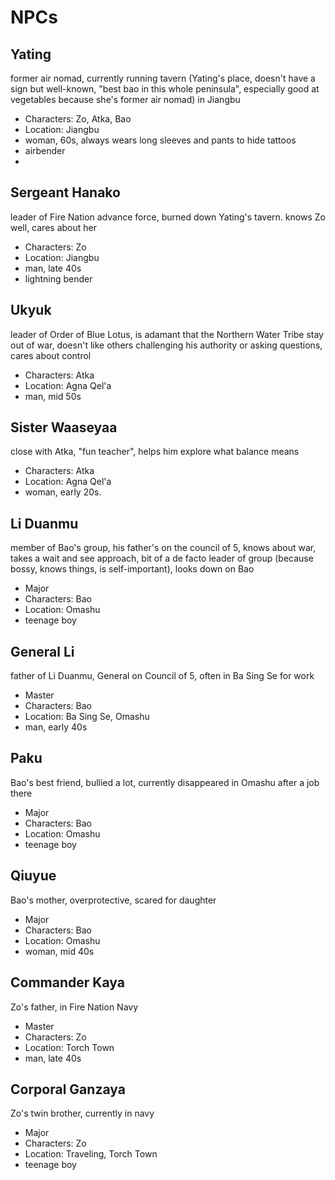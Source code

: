 # NPCs

## Yating 

former air nomad, currently running tavern (Yating's place, doesn't have a sign but well-known, "best bao in this whole peninsula", especially good at vegetables because she's former air nomad) in Jiangbu

- Characters: Zo, Atka, Bao
- Location: Jiangbu
- woman, 60s, always wears long sleeves and pants to hide tattoos
- airbender
- 

## Sergeant Hanako 

leader of Fire Nation advance force, burned down Yating's tavern. knows Zo well, cares about her

- Characters: Zo
- Location: Jiangbu
- man, late 40s
- lightning bender

## Ukyuk 

leader of Order of Blue Lotus, is adamant that the Northern Water Tribe stay out of war, doesn't like others challenging his authority or asking questions, cares about control

- Characters: Atka
- Location: Agna Qel'a
- man, mid 50s

## Sister Waaseyaa 

close with Atka, "fun teacher", helps him explore what balance means

- Characters: Atka
- Location: Agna Qel'a
- woman, early 20s. 

## Li Duanmu 

member of Bao's group, his father's on the council of 5, knows about war, takes a wait and see approach, bit of a de facto leader of group (because bossy, knows things, is self-important), looks down on Bao

- Major
- Characters: Bao
- Location: Omashu
- teenage boy

## General Li 

father of Li Duanmu, General on Council of 5, often in Ba Sing Se for work

- Master
- Characters: Bao
- Location: Ba Sing Se, Omashu
- man, early 40s

## Paku 

Bao's best friend, bullied a lot, currently disappeared in Omashu after a job there

- Major
- Characters: Bao
- Location: Omashu
- teenage boy

## Qiuyue 

Bao's mother, overprotective, scared for daughter

- Major 
- Characters: Bao
- Location: Omashu
- woman, mid 40s

## Commander Kaya 

Zo's father, in Fire Nation Navy

- Master 
- Characters: Zo
- Location: Torch Town
- man, late 40s

## Corporal Ganzaya 

Zo's twin brother, currently in navy

- Major
- Characters: Zo
- Location: Traveling, Torch Town
- teenage boy

